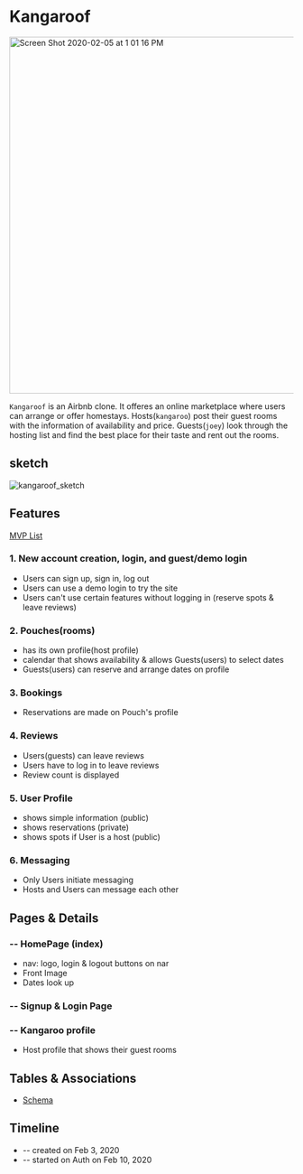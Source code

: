 # Kangaroof

<img width="632" alt="Screen Shot 2020-02-05 at 1 01 16 PM" src="https://user-images.githubusercontent.com/56740477/73869678-c2a17e80-4818-11ea-9dbe-134b90d385ab.png">

```Kangaroof``` is an Airbnb clone. It offeres an online marketplace where users can arrange or offer homestays. Hosts(```kangaroo```) post their guest rooms with the information of availability and price. Guests(```joey```) look through the hosting list and find the best place for their taste and rent out the rooms. 

## sketch
![kangaroof_sketch](https://user-images.githubusercontent.com/56740477/74115225-13e4a180-4b7c-11ea-9e09-1f510064038a.JPG)


## Features
[MVP List](https://github.com/aracpyon/kangaroof/wiki/MVP-list)
### 1. New account creation, login, and guest/demo login
* Users can sign up, sign in, log out
* Users can use a demo login to try the site
* Users can't use certain features without logging in (reserve spots & leave reviews)

### 2. Pouches(rooms)
* has its own profile(host profile)
* calendar that shows availability & allows Guests(users) to select dates
* Guests(users) can reserve and arrange dates on profile

### 3. Bookings
* Reservations are made on Pouch's profile

### 4. Reviews
* Users(guests) can leave reviews
* Users have to log in to leave reviews
* Review count is displayed

### 5. User Profile
* shows simple information (public)
* shows reservations (private)
* shows spots if User is a host (public)

### 6. Messaging
* Only Users initiate messaging
* Hosts and Users can message each other

## Pages & Details
 ### -- HomePage (index)
  * nav: logo, login & logout buttons on nar
  * Front Image
  * Dates look up
### -- Signup & Login Page
### -- Kangaroo profile
  * Host profile that shows their guest rooms

## Tables & Associations
* [Schema](https://github.com/aracpyon/kangaroof/wiki/Schema)

## Timeline
* -- created on Feb 3, 2020
* -- started on Auth on Feb 10, 2020

